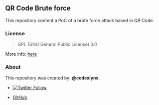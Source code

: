 ## QR Code Brute force

This repository content a PoC of a brute force attack based in QR Code.

### License

> GPL (GNU General Public License) 3.0

More info: [here](LICENSE)

### About
This repository was created by: __@codexlynx__.

* [![Twitter Follow](https://img.shields.io/twitter/url/http/shields.io.svg?style=social)](https://twitter.com/codexlynx)

* [GitHub](https://github.com/codexlynx)
